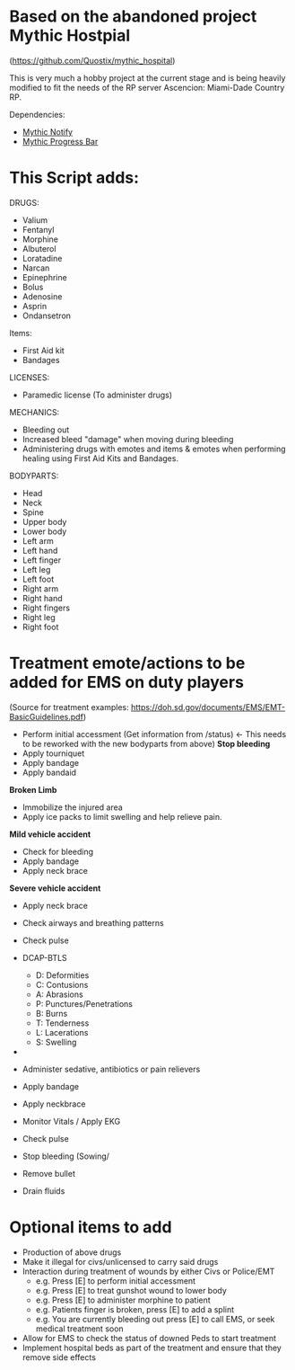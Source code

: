 # Based on the abandoned project Mythic Hostpial
(https://github.com/Quostix/mythic_hospital)

This is very much a hobby project at the current stage and is being heavily modified to fit the needs of the RP server Ascencion: Miami-Dade Country RP.

Dependencies:
- [Mythic Notify](https://github.com/mythicrp/mythic_notify)
- [Mythic Progress Bar](https://github.com/mythicrp/mythic_progbar)

# This Script adds:
DRUGS:
- Valium
- Fentanyl
- Morphine
- Albuterol
- Loratadine
- Narcan
- Epinephrine
- Bolus
- Adenosine
- Asprin
- Ondansetron

Items: 
- First Aid kit
- Bandages

LICENSES:
- Paramedic license (To administer drugs)

MECHANICS:
- Bleeding out
- Increased bleed "damage" when moving during bleeding
- Administering drugs with emotes and items & emotes when performing healing using First Aid Kits and Bandages.

BODYPARTS: 
- Head
- Neck
- Spine
- Upper body
- Lower body
- Left arm
- Left hand
- Left finger
- Left leg
- Left foot
- Right arm
- Right hand
- Right fingers
- Right leg
- Right foot

# Treatment emote/actions to be added for EMS on duty players
(Source for treatment examples: https://doh.sd.gov/documents/EMS/EMT-BasicGuidelines.pdf)
- Perform initial accessment (Get information from /status) <- This needs to be reworked with the new bodyparts from above)
**Stop bleeding**
- Apply tourniquet
- Apply bandage
- Apply bandaid

**Broken Limb**
- Immobilize the injured area
- Apply ice packs to limit swelling and help relieve pain.

**Mild vehicle accident**
- Check for bleeding
- Apply bandage
- Apply neck brace

**Severe vehicle accident**
- Apply neck brace
- Check airways and breathing patterns
- Check pulse
- DCAP-BTLS
    - D: Deformities
    - C: Contusions
    - A: Abrasions    
    - P: Punctures/Penetrations
    - B: Burns
    - T: Tenderness
    - L: Lacerations
    - S: Swelling


- 
- Administer sedative, antibiotics or pain relievers
- Apply bandage
- Apply neckbrace
- Monitor Vitals / Apply EKG
- Check pulse
- Stop bleeding (Sowing/
- Remove bullet
- Drain fluids



# Optional items to add

- Production of above drugs
- Make it illegal for civs/unlicensed to carry said drugs
- Interaction during treatment of wounds by either Civs or Police/EMT
    - e.g. Press [E] to perform initial accessment 
    - e.g. Press [E] to treat gunshot wound to lower body
    - e.g. Press [E] to administer morphine to patient
    - e.g. Patients finger is broken, press [E] to add a splint
    - e.g. You are currently bleeding out press [E] to call EMS, or seek medical treatment soon
- Allow for EMS to check the status of downed Peds to start treatment
- Implement hospital beds as part of the treatment and ensure that they remove side effects






